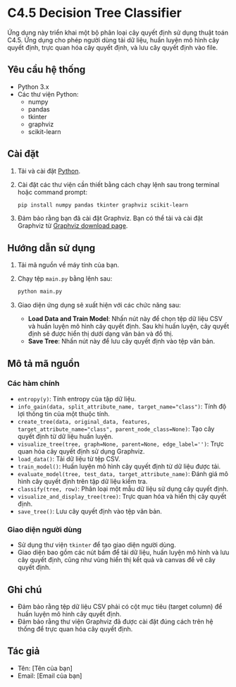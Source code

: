 # C4.5 Decision Tree Classifier

Ứng dụng này triển khai một bộ phân loại cây quyết định sử dụng thuật toán C4.5. Ứng dụng cho phép người dùng tải dữ liệu, huấn luyện mô hình cây quyết định, trực quan hóa cây quyết định, và lưu cây quyết định vào file.

## Yêu cầu hệ thống

- Python 3.x
- Các thư viện Python:
  - numpy
  - pandas
  - tkinter
  - graphviz
  - scikit-learn

## Cài đặt

1. Tải và cài đặt [Python](https://www.python.org/downloads/).

2. Cài đặt các thư viện cần thiết bằng cách chạy lệnh sau trong terminal hoặc command prompt:
    ```bash
    pip install numpy pandas tkinter graphviz scikit-learn
    ```

3. Đảm bảo rằng bạn đã cài đặt Graphviz. Bạn có thể tải và cài đặt Graphviz từ [Graphviz download page](https://graphviz.gitlab.io/download/).

## Hướng dẫn sử dụng

1. Tải mã nguồn về máy tính của bạn.

2. Chạy tệp `main.py` bằng lệnh sau:
    ```bash
    python main.py
    ```

3. Giao diện ứng dụng sẽ xuất hiện với các chức năng sau:

    - **Load Data and Train Model**: Nhấn nút này để chọn tệp dữ liệu CSV và huấn luyện mô hình cây quyết định. Sau khi huấn luyện, cây quyết định sẽ được hiển thị dưới dạng văn bản và đồ thị.
    - **Save Tree**: Nhấn nút này để lưu cây quyết định vào tệp văn bản.

## Mô tả mã nguồn

### Các hàm chính

- `entropy(y)`: Tính entropy của tập dữ liệu.
- `info_gain(data, split_attribute_name, target_name="class")`: Tính độ lợi thông tin của một thuộc tính.
- `create_tree(data, original_data, features, target_attribute_name="class", parent_node_class=None)`: Tạo cây quyết định từ dữ liệu huấn luyện.
- `visualize_tree(tree, graph=None, parent=None, edge_label='')`: Trực quan hóa cây quyết định sử dụng Graphviz.
- `load_data()`: Tải dữ liệu từ tệp CSV.
- `train_model()`: Huấn luyện mô hình cây quyết định từ dữ liệu được tải.
- `evaluate_model(tree, test_data, target_attribute_name)`: Đánh giá mô hình cây quyết định trên tập dữ liệu kiểm tra.
- `classify(tree, row)`: Phân loại một mẫu dữ liệu sử dụng cây quyết định.
- `visualize_and_display_tree(tree)`: Trực quan hóa và hiển thị cây quyết định.
- `save_tree()`: Lưu cây quyết định vào tệp văn bản.

### Giao diện người dùng

- Sử dụng thư viện `tkinter` để tạo giao diện người dùng.
- Giao diện bao gồm các nút bấm để tải dữ liệu, huấn luyện mô hình và lưu cây quyết định, cũng như vùng hiển thị kết quả và canvas để vẽ cây quyết định.

## Ghi chú

- Đảm bảo rằng tệp dữ liệu CSV phải có cột mục tiêu (target column) để huấn luyện mô hình cây quyết định.
- Đảm bảo rằng thư viện Graphviz đã được cài đặt đúng cách trên hệ thống để trực quan hóa cây quyết định.

## Tác giả

- Tên: [Tên của bạn]
- Email: [Email của bạn]


